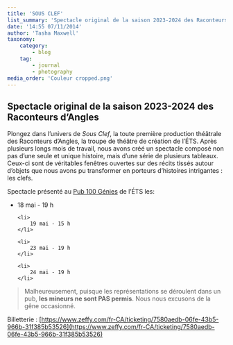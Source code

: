 ```yaml
---
title: 'SOUS CLEF'
list_summary: 'Spectacle original de la saison 2023-2024 des Raconteurs d’Angles'
date: '14:55 07/11/2014'
author: 'Tasha Maxwell'
taxonomy:
    category:
        - blog
    tag:
        - journal
        - photography
media_order: 'Couleur cropped.png'
---
```


## Spectacle original de la saison 2023-2024 des Raconteurs d’Angles

Plongez dans l’univers de _Sous Clef_, la toute première production théâtrale des Raconteurs d’Angles, la troupe de théâtre de création de l’ÉTS.
Après plusieurs longs mois de travail, nous avons créé un spectacle composé non pas d’une seule et unique histoire, mais d’une série de plusieurs tableaux.
Ceux-ci sont de véritables fenêtres ouvertes sur des récits tissés autour d’objets que nous avons pu transformer en porteurs d’histoires intrigantes : les clefs.

Spectacle présenté au [Pub 100 Génies](https://www.google.com/maps?q=Resto-Pub+100+G%C3%A9nies,530+Rue+Peel,H3C+2H1&hl=en&z=14) de l’ÉTS les:

<ul style="list-style-type: disc;">
    <li>
    	18 mai - 19 h
    </li>
    
    <li>
    	19 mai - 15 h
    </li>
    
    <li>
    	23 mai - 19 h
    </li>
    
    <li>
    	24 mai - 19 h
    </li>
</ul>

> Malheureusement, puisque les représentations se déroulent dans un pub, **les mineurs ne sont PAS permis**. Nous nous excusons de la gêne occasionné.

Billetterie : [https://www.zeffy.com/fr-CA/ticketing/7580aedb-06fe-43b5-966b-31f385b53526](https://www.zeffy.com/fr-CA/ticketing/7580aedb-06fe-43b5-966b-31f385b53526)
